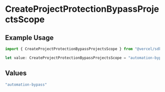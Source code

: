 # CreateProjectProtectionBypassProjectsScope

## Example Usage

```typescript
import { CreateProjectProtectionBypassProjectsScope } from "@vercel/sdk/models/createprojectop.js";

let value: CreateProjectProtectionBypassProjectsScope = "automation-bypass";
```

## Values

```typescript
"automation-bypass"
```